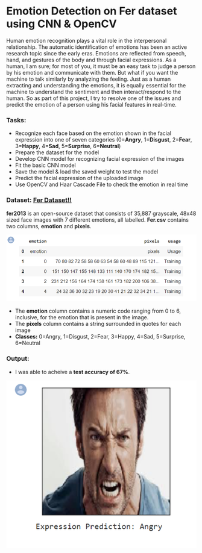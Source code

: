 # Emotion Detection on Fer dataset using CNN & OpenCV
 Human emotion recognition plays a vital role in the interpersonal relationship. The automatic identification of emotions has been an active research topic since the early eras. Emotions are reflected from speech, hand, and gestures of the body and through facial expressions. As a human, I am sure; for most of you, it must be an easy task to judge a person by his emotion and communicate with them. But what if you want the machine to talk similarly by analyzing the feeling. Just as a human extracting and understanding the emotions, it is equally essential for the machine to understand the sentiment and then interact/respond to the human. So as part of this project, I try to resolve one of the issues and predict the emotion of a person using his facial features in real-time.

### Tasks: 
- Recognize each face based on the emotion shown in the facial expression into one of seven categories (0=**Angry**, 1=**Disgust**, 2=**Fear**, 3=**Happy**, 4=**Sad**, 5=**Surprise**, 6=**Neutral**)
- Prepare the dataset for the model
- Develop CNN model for recognizing facial expression of the images
- Fit the basic CNN model
- Save the model & load the saved weight to test the model
- Predict the facial expression of the uploaded image
- Use OpenCV and Haar Cascade File to check the emotion in real time

### Dataset: [Fer Dataset!!](https://www.kaggle.com/deadskull7/fer2013/download)
**fer2013** is an open-source dataset that consists of 35,887 grayscale, 48x48 sized face images with 7 different emotions, all labelled.
**Fer.csv** contains two columns, **emotion** and **pixels**. 

![Output 1](/images/fer.PNG)

- The **emotion** column contains a numeric code ranging from 0 to 6, inclusive, for the emotion that is present in the image. 
- The **pixels** column contains a string surrounded in quotes for each image 
- **Classes:** 0=Angry, 1=Disgust, 2=Fear, 3=Happy, 4=Sad, 5=Surprise, 6=Neutral

### Output:

- I was able to acheive a **test accuracy of 67%**.

![Output 1](/images/anger.PNG)
